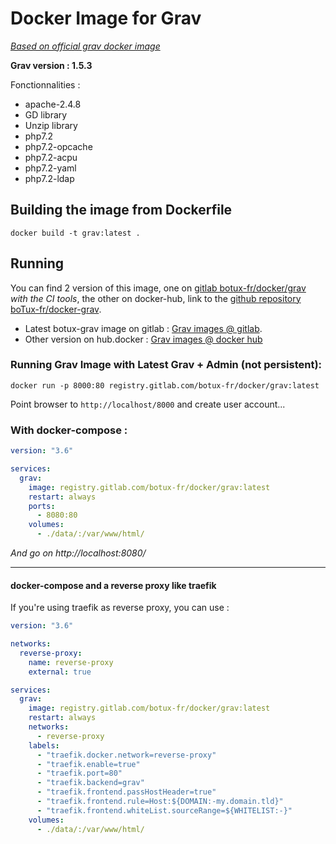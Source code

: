 # Docker Image for Grav

_[Based on official grav docker image](https://github.com/getgrav/docker-grav)_

**Grav version : 1.5.3**

Fonctionnalities :

  * apache-2.4.8
  * GD library
  * Unzip library
  * php7.2
  * php7.2-opcache
  * php7.2-acpu
  * php7.2-yaml
  * php7.2-ldap

## Building the image from Dockerfile

```
docker build -t grav:latest .
```

## Running

You can find 2 version of this image, one on [gitlab botux-fr/docker/grav](https://gitlab.com/botux-fr/docker/grav) _with the CI tools_, the other on docker-hub, link to the [github repository boTux-fr/docker-grav](https://github.com/boTux-fr/docker-grav).

  * Latest botux-grav image on gitlab : [Grav images @ gitlab](https://gitlab.com/botux-fr/docker/grav/container_registry).
  * Other version on hub.docker : [Grav images @ docker hub](https://hub.docker.com/r/botux/grav/)

### Running Grav Image with Latest Grav + Admin (not persistent):

    docker run -p 8000:80 registry.gitlab.com/botux-fr/docker/grav:latest

Point browser to `http://localhost/8000` and create user account...

### With docker-compose : 

```yaml
version: "3.6"

services:
  grav:
    image: registry.gitlab.com/botux-fr/docker/grav:latest
    restart: always
    ports:
      - 8080:80
    volumes:
      - ./data/:/var/www/html/
```
_And go on http://localhost:8080/_

--------------------
#### docker-compose and a reverse proxy like traefik

If you're using traefik as reverse proxy, you can use : 

```yaml
version: "3.6"

networks:
  reverse-proxy:
    name: reverse-proxy
    external: true

services:
  grav:
    image: registry.gitlab.com/botux-fr/docker/grav:latest
    restart: always
    networks:
      - reverse-proxy
    labels:
      - "traefik.docker.network=reverse-proxy"
      - "traefik.enable=true"
      - "traefik.port=80"
      - "traefik.backend=grav"
      - "traefik.frontend.passHostHeader=true"
      - "traefik.frontend.rule=Host:${DOMAIN:-my.domain.tld}"
      - "traefik.frontend.whiteList.sourceRange=${WHITELIST:-}"
    volumes:
      - ./data/:/var/www/html/
```
